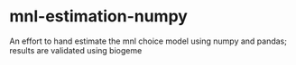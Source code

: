 # mnl-estimation-numpy
An effort to hand estimate the mnl choice model using numpy and pandas; results are validated using biogeme
